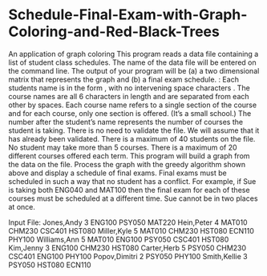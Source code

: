 # Schedule-Final-Exam-with-Graph-Coloring-and-Red-Black-Trees
An application of graph coloring
This program reads a data file containing a list of student class schedules. The name of the data file will be entered on the command line. The output of your program will be (a) a two dimensional matrix that represents the graph and (b) a final exam schedule. 
:
Each students name is in the form <last name>,<first name> with no intervening space characters . The course names are all 6 characters in length and are separated from each other by spaces. Each course name refers to a single section of the course and for each course, only one section is offered. (It’s a small school.) The number after the student’s name represents the number of courses the student is taking. There is no need to validate the file. We will assume that it has already been validated.
There is a maximum of 40 students on the file. No student may take more than 5 courses. There is a maximum of 20 different courses offered each term.
This program will build a graph from the data on the file. Process the graph with the greedy algorithm shown above and display a schedule of final exams. Final exams must be scheduled in such a way that no student has a conflict. For example, if Sue is taking both ENG040 and MAT100 then the final exam for each of these courses must be scheduled at a different time. Sue cannot be in two places at once.

Input File:
Jones,Andy 3 ENG100 PSY050 MAT220
Hein,Peter 4 MAT010 CHM230 CSC401 HST080 Miller,Kyle 5 MAT010 CHM230 HST080 ECN110 PHY100 Williams,Ann 5 MAT010 ENG100 PSY050 CSC401 HST080 Kim,Jenny 3 ENG100 CHM230 HST080
Carter,Herb 5 PSY050 CHM230 CSC401 ENG100 PHY100 Popov,Dimitri 2 PSY050 PHY100
Smith,Kellie 3 PSY050 HST080 ECN110